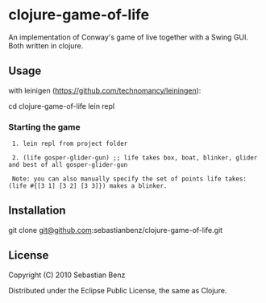 # clojure-game-of-life

An implementation of Conway's game of live together with a Swing GUI. Both written in clojure. 

## Usage

with leinigen (https://github.com/technomancy/leiningen):

cd clojure-game-of-life 
lein repl

### Starting the game

     1. lein repl from project folder

     2. (life gosper-glider-gun) ;; life takes box, boat, blinker, glider and best of all gosper-glider-gun

     Note: you can also manually specify the set of points life takes: (life #{[3 1] [3 2] [3 3]}) makes a blinker.


## Installation

git clone git@github.com:sebastianbenz/clojure-game-of-life.git

## License

Copyright (C) 2010 Sebastian Benz

Distributed under the Eclipse Public License, the same as Clojure.

